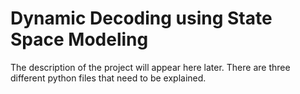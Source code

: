 # Dynamic Decoding using State Space Modeling

The description of the project will appear here later. There are three different python files that need to be explained. 
